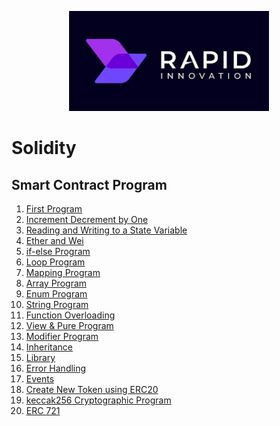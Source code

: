 <p align="center">
  <a href="https://www.rapidinnovation.io/" target="blank"><img src="static/images/ri_logo.jpeg" width="320" alt="RapidInnovation Logo" /></a>
</p>

# Solidity

## Smart Contract Program

1. [First Program](/contract/1.first_program.sol)
2. [Increment Decrement by One](/contract/2.increment_decrement_by_one.sol)
3. [Reading and Writing to a State Variable](/contract/3.%20read_write_state_variable.sol)
4. [Ether and Wei](/contract/4.%20ether_wei.sol)
5. [if-else Program](/contract/5.if_else_program.sol)
6. [Loop Program](/contract/6.loop_program.sol)
7. [Mapping Program](/contract/7.%20mapping_program.sol)
8. [Array Program](/contract/8.%20array_program.sol)
9. [Enum Program](/contract/9.%20enum_program.sol)
10. [String Program](/contract/10.%20string_program.sol)
11. [Function Overloading](/contract/11.%20function_overloading.sol)
12. [View & Pure Program](/contract/12.%20view_pure_functions_program)
13. [Modifier Program](/contract/13.%20modifier_function.sol)
14. [Inheritance](/contract/14.%20inheritance_program.sol)
15. [Library](/contract/15.%20library_program.sol)
16. [Error Handling](/contract/16.%20error_program.sol)
17. [Events](/contract/17.%20event_program.sol)
18. [Create New Token using ERC20](/contract/18.%20ERC20_sample.sol)
19. [keccak256 Cryptographic Program](/contract/19.%20keccak256_program.sol)
20. [ERC 721](/contract/20.%20ERC721%20Program.sol)